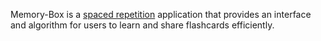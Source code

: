 Memory-Box is a <a href="https://en.wikipedia.org/wiki/Spaced_repetition" target="_blank" rel="noopener noreferrer">spaced repetition</a> application that provides an interface and algorithm for users to learn and share flashcards efficiently.
